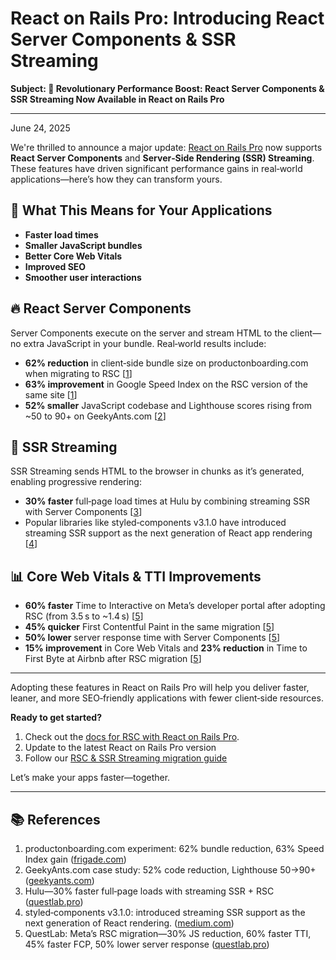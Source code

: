 # React on Rails Pro: Introducing React Server Components & SSR Streaming

**Subject: 🚀 Revolutionary Performance Boost: React Server Components & SSR Streaming Now Available in React on Rails Pro**

---

June 24, 2025


We're thrilled to announce a major update: [React on Rails Pro](https://www.shakacode.com/react-on-rails-pro/) now supports **React Server Components** and **Server‑Side Rendering (SSR) Streaming**. These features have driven significant performance gains in real‑world applications—here’s how they can transform yours.

## 🎯 What This Means for Your Applications

* **Faster load times**
* **Smaller JavaScript bundles**
* **Better Core Web Vitals**
* **Improved SEO**
* **Smoother user interactions**

## 🔥 React Server Components

Server Components execute on the server and stream HTML to the client—no extra JavaScript in your bundle. Real‑world results include:

* **62% reduction** in client‑side bundle size on productonboarding.com when migrating to RSC [[1]]
* **63% improvement** in Google Speed Index on the RSC version of the same site [[1]]
* **52% smaller** JavaScript codebase and Lighthouse scores rising from \~50 to 90+ on GeekyAnts.com [[2]]

## 🌊 SSR Streaming

SSR Streaming sends HTML to the browser in chunks as it’s generated, enabling progressive rendering:

* **30% faster** full‑page load times at Hulu by combining streaming SSR with Server Components [[3]]
* Popular libraries like styled‑components v3.1.0 have introduced streaming SSR support as the next generation of React app rendering [[4]]

## 📊 Core Web Vitals & TTI Improvements

* **60% faster** Time to Interactive on Meta’s developer portal after adopting RSC (from 3.5 s to \~1.4 s) [[5]]
* **45% quicker** First Contentful Paint in the same migration [[5]]
* **50% lower** server response time with Server Components [[5]]
* **15% improvement** in Core Web Vitals and **23% reduction** in Time to First Byte at Airbnb after RSC migration [[5]]

---

Adopting these features in React on Rails Pro will help you deliver faster, leaner, and more SEO‑friendly applications with fewer client‑side resources.

**Ready to get started?**

1. Check out the [docs for RSC with React on Rails Pro](https://www.shakacode.com/react-on-rails-pro/docs/react-server-components/#why-rsc-with-streaming).
2. Update to the latest React on Rails Pro version
3. Follow our [RSC & SSR Streaming migration guide](https://www.shakacode.com/react-on-rails-pro/docs/react-server-components-tutorial.md)

Let’s make your apps faster—together.

---

## 📚 References

1. productonboarding.com experiment: 62% bundle reduction, 63% Speed Index gain ([frigade.com][1])
2. GeekyAnts.com case study: 52% code reduction, Lighthouse 50→90+ ([geekyants.com][2])
3. Hulu—30% faster full‑page loads with streaming SSR + RSC ([questlab.pro][3])
4. styled‑components v3.1.0: introduced streaming SSR support as the next generation of React rendering. ([medium.com][4])
5. QuestLab: Meta’s RSC migration—30% JS reduction, 60% faster TTI, 45% faster FCP, 50% lower server response ([questlab.pro][5])

[1]: https://frigade.com/blog/bundle-size-reduction-with-rsc-and-frigade
[2]: https://geekyants.com/en-gb/blog/boosting-performance-with-nextjs-and-react-server-components-a-geekyantscom-case-study
[3]: https://www.compilenrun.com/docs/framework/nextjs/nextjs-ecosystem/nextjs-case-studies/#case-study-3-hulus-streaming-platform
[4]: https://medium.com/styled-components/v3-1-0-such-perf-wow-many-streams-c45c434dbd03
[5]: https://questlab.pro/blog-posts/web-development/wd-pl-2024-articleId912i1h212818
